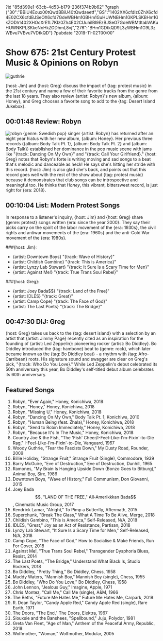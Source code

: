 ?id "85d399e1-63cb-4d53-b179-236f374b9b62"
?graph {"30":"BBiU4Eoux00tQwdBBiU40tQwdaeetf","GS":"1402XX6cfdIz0ZhX6cfd4E02CX6cfdBJSeOX6cfd7GdeWBHm1GBHm1GuHUWNBHm1GKPLSKBHm1GkZODh1402XHOcXrE1L7KIz0Zh4E02CUuhilBI9EzBJSeO7GdeWBMtItabVAKuHUWNKPLSKkeNoHkZODhmL8vj","276":"BHm1GDtkQD9L3zWBHm1G9L3zWBvu7VBvu7VDtkQD"}
?pubdate "2018-11-02T00:00"

# Show 675: 21st Century Protest Music & Opinions on Robyn

![guthrie](https://static.soundopinions.org/images/2018/guthrie.jpg)

{host: Jim} and {host: Greg} discuss the impact of {tag: protest music} in the 21st century and name a few of their favorite tracks from the genre from the last 18 years. They also review {artist: Robyn}'s new album, {album: Honey}, and Greg chooses a favorite song to add to the {tag: Desert Island Jukebox}.


## 00:01:48 Review: Robyn
![robyn](https://static.soundopinions.org/assets/675/300.jpg)
{genre: Swedish pop} singer {artist: Robyn} has returned after an eight year hiatus with her new album, {album: Honey}. Her previous three records ({album: Body Talk Pt. 1}, {album: Body Talk Pt. 2} and {album: Body Talk}) established her dominance in the pop music scene with jams like "{track: Dancing On My Own}" and "{track: Call Your Girlfriend}." {host: Greg} notes that Robyn's forte is writing moving and sad songs to a beat that's melodic and danceable as heck! He says she's hitting her stride with this record. {host: Jim} is also glad she's back, and points out that this record goes well with the rest of the show about {tag: protest music} because it demonstrates that club songs can be introspective and meaningful too. He thinks that *Honey*, this vibrant, bittersweet record, is just right for {era: 2018}.


## 00:10:04 List: Modern Protest Songs
In response to a listener's inquiry, {host: Jim} and {host: Greg} share {genre: protest} songs written {era: since the year 2000}. They say their picks carry on the spirit of the labor movement of the {era: 1930s}, the civil rights and antiwar movements of the {era: 1960s} and the anti-Cold War movement of the {era: 1980s}. 

###{host: Jim}: 
- {artist: Downtown Boys} "{track: Wave of History}"
- {artist: Childish Gambino} "{track: This is America}"
- {artist: Lynzy Lab Stewart} "{track: It Sure Is a Scary Time for Men}"
- {artist: Against Me!} "{track: True Trans Soul Rebel}"

###{host: Greg}: 
- {artist: Joey Bada$$} "{track: Land of the Free}"
- {artist: IDLES} "{track: Great}"
- {artist: Camp Cope} "{track: The Face of God}"
- {artist: The Last Poets} "{track: The Bridge}"


## 00:47:30 DIJ: Greg

{host: Greg} takes us back to the {tag: desert island} with a selection by an artist that {artist: Jimmy Page} recently cited as an inspiration for the founding of {artist: Led Zeppelin}: pioneering rocker {artist: Bo Diddley}. Bo Diddley introduced the {tag: hambone} beat to {genre: rock}, which later became known as the {tag: Bo Diddley beat} - a rhythm with {tag: Afro-Carribean} roots. His signature sound and swagger are clear on Greg's pick, "{track: Who Do You Love}." While Led Zeppelin's debut celebrated its 50th anniversary this year, Bo Diddley's self-titled debut album celebrates its 60th anniversary.

## Featured Songs

1. Robyn, "Ever Again," Honey, Konichiwa, 2018
1. Robyn, "Honey," Honey, Konichiwa, 2018
1. Robyn, "Missing U," Honey, Konichiwa, 2018
1. Robyn, "Dancing On My Own," Body Talk Pt. 1, Konichiwa, 2010
1. Robyn, "Human Being (feat. Zhala)," Honey, Konichiwa, 2018
1. Robyn, "Send to Robin Immediately," Honey, Konichiwa, 2018
1. Robyn, "Because It's In The Music," Honey, Konichiwa, 2018
1. Country Joe & the Fish, "The 'Fish' Cheer/I-Feel-Like-I'm-Fixin'-to-Die Rag," I-Feel-Like-I'm-Fixin'-to-Die, Vanguard, 1967
1. Woody Guthrie, "Tear the Fascists Down," My Dusty Road, Rounder, 2009
1. Billie Holiday, "Strange Fruit," Strange Fruit (Single), Commodore, 1939
1. Barry McGuire, "Eve of Destruction," Eve of Destruction, Dunhill, 1965
1. Ramones, "My Brain Is Hanging Upside Down (Bonzo Goes to Bitburg)," Animal Boy, Sire, 1986
1. Downtown Boys, "Wave of History," Full Communism, Don Giovanni, 2015
1. Joey Bada$$, "LAND OF THE FREE," All-Amerikkkan Bada$$, Cinematic Music Group, 2017
1. Kendrick Lamar, "Alright," To Pimp a Butterfly, Aftermath, 2015
1. Superchunk, "Break The Glass," What A Time To Be Alive, Merge, 2018
1. Childish Gambino, "This is America," Self-Released, N/A, 2018
1. IDLES, "Great," Joy as an Act of Resistance, Partisan, 2018
1. Lynzy Lab Stewart, "It Sure Is a Scary Time for Men," Self-Released, N/A, 2018
1. Camp Cope, "The Face of God," How to Socialise & Make Friends, Run For Cover, 2018
1. Against Me!, "True Trans Soul Rebel," Transgender Dysphoria Blues, Resist, 2014
1. The Last Poets, "The Bridge," Understand What Black Is, Studio Rockers, 2018
1. Bo Diddley, "Pretty Thing," Bo Diddley, Chess, 1958
1. Muddy Waters, "Mannish Boy," Mannish Boy (single), Chess, 1955
1. Bo Diddley, "Who Do You Love," Bo Diddley, Chess, 1958
1. John Lennon, "Jealous Guy," Imagine, Apple, 1971
1. Chris Montez, "Call Me," Call Me (single), A&M, 1966
1. The Beths, "Future Me Hates Me," Future Me Hates Me, Carpark, 2018
1. R. Dean Taylor, "Candy Apple Red," Candy Apple Red (single), Rare Earth, 1971
1. The Doors, "The End," The Doors, Elektra, 1967
1. Siouxsie and the Banshees, "Spellbound," Juju, Polydor, 1981
1. Greta Van Fleet, "Age of Man," Anthem of the Peaceful Army, Republic, 2018
1. Wolfmother, "Woman," Wolfmother, Modular, 2005
